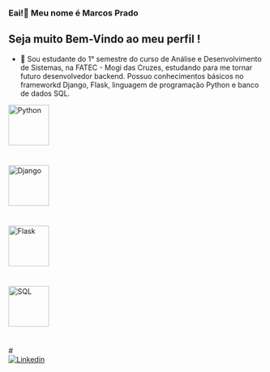 ### Eai!👋 Meu nome é Marcos Prado
## Seja muito Bem-Vindo ao meu perfil !

- 🌱 Sou estudante do 1° semestre do curso de Análise e Desenvolvimento de Sistemas, na FATEC - Mogi das Cruzes, estudando para me tornar futuro desenvolvedor backend.
Possuo conhecimentos básicos no frameworkd Django, Flask, linguagem de programação Python e banco de dados SQL.

<div>
  <img align="center" alt="Python" height="80" weight="80" src="https://cdn.jsdelivr.net/gh/devicons/devicon/icons/python/python-original-wordmark.svg" /><h1>  </h1>
  <img align="center" alt="Django" height="80" weight="80" src="https://cdn.jsdelivr.net/gh/devicons/devicon/icons/django/django-plain-wordmark.svg" /><h1>  </h1>
  <img align="center" alt="Flask" height="80" weight="80" src="https://cdn.jsdelivr.net/gh/devicons/devicon/icons/flask/flask-original-wordmark.svg" /><h1>  </h1>
  <img align="center" alt="SQL" height="80" weight="80" src="https://cdn.jsdelivr.net/gh/devicons/devicon/icons/sqlite/sqlite-original.svg" /><h1>  </h1>
</div>
# 
<div>
  <a href="https://www.linkedin.com/in/marcos-pradoo/" target="_blank">
    <img align="center" alt="Linkedin" src="https://img.shields.io/badge/LinkedIn-0077B5?style=for-the-badge&logo=linkedin&logoColor=white">
  </a>
</div>
